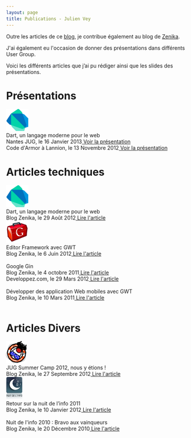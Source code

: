 ```yaml
---
layout: page
title: Publications - Julien Vey
---
```


<p class="lead">Outre les articles de ce <a href="/blog.html">blog</a>, je contribue également au blog de <a href="http://blog.zenika.com">Zenika</a>.</p>
<p class="lead">J'ai également eu l'occasion de donner des présentations dans différents User Group.</p> 
<p class="lead">Voici les différents articles que j’ai pu rédiger ainsi que les slides des présentations.</p>


<h1>Présentations</h1>

<div class="row">
	<div class="span2"><img class="well" src="./assets/img/dartlang-60.png" alt="Dartlang"></div>
	<div class="span10">
		<span class="lead">Dart, un langage moderne pour le web</span><br>
		<span class="muted">Nantes JUG, le 16 Janvier 2013</span><a href="/presentations/dart-nantes-jug/"> Voir la présentation</a><br>
		<span class="muted"> Code d'Armor à Lannion, le 13 Novembre 2012</span><a href="/presentations/dart-code-armor/"> Voir la présentation</a><br>	
	</div>
</div>
<h1>Articles techniques</h1>

<div class="row">
	<div class="span2"><img class="well" src="./assets/img/dartlang-60.png" alt="Dartlang"></div>
	<div class="span10">
		<span class="lead">Dart, un langage moderne pour le web</span><br>
		<span class="muted">Blog Zenika, le 29 Août 2012</span><a href="http://blog.zenika.com/index.php?post/2012/08/29/Dart-un-langage-moderne-pour-le-web"> Lire l'article</a><br>
	</div>
</div>

<div class="row">
	<div class="span2"><img class="well" src="./assets/img/gwt-logo-60.png" alt="GWT"></div>
	<div class="span10">
		<span class="lead">Editor Framework avec GWT</span><br>
		<span class="muted">Blog Zenika, le 6 Juin 2012</span><a href="http://blog.zenika.com/index.php?post/2012/06/06/Editor-Framework-avec-GWT"> Lire l'article</a><br>
		<br>
		<span class="lead">Google Gin</span><br>
		<span class="muted">Blog Zenika, le 4 octobre 2011</span><a href="http://blog.zenika.com/index.php?post/2011/09/27/Google-Gin"> Lire l'article</a><br>
		<span class="muted">Developpez.com, le 29 Mars 2012</span><a href="http://zenika.developpez.com/articles/java/frameworks/googlegin/"> Lire l'article</a><br>
		<br>
		<span class="lead">Développer des application Web mobiles avec GWT</span><br>
		<span class="muted">Blog Zenika, le 10 Mars 2011</span><a href="http://blog.zenika.com/index.php?post/2010/12/24/Developper-des-applications-web-mobile-avec-GWT-et-JQuery"> Lire l'article</a><br>
	</div>
</div>
<br>
<h1>Articles Divers</h1>

<div class="row">
	<div class="span2"><img class="well" src="./assets/img/jugsummercamp-60.png" alt="JUG Summer Camp"></div>
	<div class="span10">
		<span class="lead">JUG Summer Camp 2012, nous y étions !</span><br>
		<span class="muted">Blog Zenika, le 27 Septembre 2012</span><a href="http://blog.zenika.com/index.php?post/2012/09/18/JUG-Summer-Camp-2012%2C-nous-y-%C3%A9tions-%21"> Lire l'article</a><br>
	</div>
</div>

<div class="row">
	<div class="span2"><img class="well" src="./assets/img/nuitinfo-60.png" alt="Nuit de l'info"></div>
	<div class="span10">
		<span class="lead">Retour sur la nuit de l’info 2011</span><br>
		<span class="muted">Blog Zenika, le 10 Janvier 2012</span><a href="http://blog.zenika.com/index.php?post/2012/01/09/Retour-sur-la-Nuit-de-l-info-2011"> Lire l'article</a><br>
		<br>
		<span class="lead">Nuit de l'info 2010 : Bravo aux vainqueurs</span><br>
		<span class="muted">Blog Zenika, le 20 Décembre 2010</span><a href="http://blog.zenika.com/index.php?post/2010/12/03/Nuit-de-l-info-2010-%3A-Bravo-aux-vainqueurs2"> Lire l'article</a><br>
	</div>
</div>